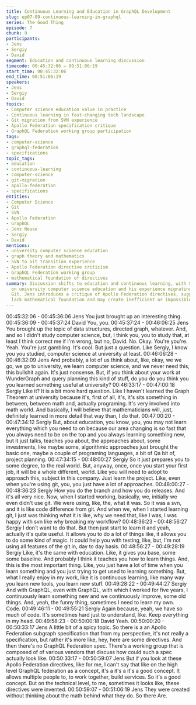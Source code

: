 ```yaml
---
title: Continuous Learning and Education in GraphQL Development
slug: ep07-09-continuous-learning-in-graphql
series: The Good Thing
episode: 7
chunk: 9
participants:
- Jens
- Sergiy
- David
segment: Education and continuous learning discussion
timecode: 00:45:32:06 – 00:51:06:19
start_time: 00:45:32:06
end_time: 00:51:06:19
speakers:
- Jens
- Sergiy
- David
topics:
- Computer science education value in practice
- Continuous learning in fast-changing tech landscape
- Git migration from SVN experience
- Apollo Federation specification critique
- GraphQL Federation working group participation
tags:
- computer-science
- graphql-federation
- specifications
topic_tags:
- education
- continuous-learning
- computer-science
- git-migration
- apollo-federation
- specifications
entities:
- Computer Science
- Git
- SVN
- Apollo Federation
- GraphQL
- Jens Neuse
- Sergiy
- David
mentions:
- university computer science education
- graph theory and mathematics
- SVN to Git transition experience
- Apollo Federation directive criticism
- GraphQL Federation working group
- mathematical foundation of directives
summary: Discussion shifts to education and continuous learning, with Sergiy reflecting
  on university computer science education and his experience migrating from SVN to
  Git. Jens introduces a critique of Apollo Federation directives, suggesting they
  lack mathematical foundation and may create inefficient or impossible planning scenarios.
---
```


00:45:32:06 - 00:45:36:06
Jens
You just brought up an interesting thing.
00:45:36:09 - 00:45:37:24
David
You, you.
00:45:37:24 - 00:46:06:25
Jens
You brought up the topic of data structures, directed graph, whatever. And, and so I didn't study
computer science, but, I think you, you to study that, at least I think correct me if I'm wrong, but
no, David. No. Okay. You're you're. Yeah. You're just gambling. It's cool. But just a question. Like
Sergiy, I know you you studied, computer science at university at least.
00:46:06:28 - 00:46:32:09
Jens
And probably, a lot of us think about, like, okay, we we go, we go to university, we learn
computer science, and we never need this, this bullshit again. It's just nonsense. But, if you
think about your work at WunderGraph and query planning this kind of stuff, do you do you think
you you learned something useful at university?
00:46:33:17 - 00:47:00:18
Sergiy
Like it? It is a bit more hard question. Like I haven't learned the Graph Theorem at university
because it's, first of all, it's, it's sits something in between, between math and, actually
programing. It's very involved into math world. And basically, I will believe that mathematicians
will, just, definitely learned in more detail that way than, I do that.
00:47:00:20 - 00:47:34:12
Sergiy
But, about education, you know, you, you may not learn everything which you need to on
because our area changing is so fast that you always need to be on the top and you always
learning something new, but it just talks, teaches you about, the approaches about, some
investments, like maybe some, algorithmic approaches just brought the basic one, maybe a
couple of programing languages, a bit of Qa bit of, project planning.
00:47:34:15 - 00:48:00:27
Sergiy
So it just prepares you to some degree, to the real world. But, anyway, once, once you start
your first job, it will be a whole different, world. Like you will need to adopt to approach this,
subject in this company. Just learn the project. Like, even when you're using git, you, you just
have a lot of approaches.
00:48:00:27 - 00:48:36:23
Sergiy
How you do the branch and how you do releases. And it's all very nice. Now, when I started
working, basically, we, initially we even didn't use git. We were using, like, the, what it was. So it
was a svn, and it is like code difference from git. And when we, when I started learning git, I just
was thinking what it is like, why we need that, like I was, I was happy with svn like why breaking
my workflow?
00:48:36:23 - 00:48:56:27
Sergiy
I don't want to do that. But then just start to learn it and yeah, actually it's quite useful. It allows
you to do a lot of things like, it allows you to do some kind of magic. It could help you with
testing, like, but, I'm not using all features of the git in, day to day basis.
00:48:56:27 - 00:49:28:19
Sergiy
Like, it's the same with education. Like, it gives you base, some some baseline. And probably I
think it teaches you how to learn things. And, this is the most important thing. Like, you just have
a lot of time when you learn something and you just trying to get used to learning something.
But, what I really enjoy in my work, like it is continuous learning, like many way you learn new
tools, you learn new stuff.
00:49:28:22 - 00:49:44:27
Sergiy
And with GraphQL, even with GraphQL, with which I worked for five years, I continuously learn
something new and we continuously improve, some old things. And, yeah, the funny thing,
sometimes I need to learn my own.
Code.
00:49:46:11 - 00:49:55:21
Sergiy
Again because, yeah, we have so much of code. It's sometimes hard just to understand, like.
Keep everything in my head.
00:49:58:23 - 00:50:00:18
David
Yeah.
00:50:00:20 - 00:50:33:17
Jens
A little bit of a spicy topic. So there is a an Apollo Federation subgraph specification that from
my perspective, it's not really a specification, but rather it's more like, hey, here are some
directives. And then there's no GraphQL Federation spec. There's a working group that is
composed of of various vendors that discuss how could such a spec actually look like.
00:50:33:17 - 00:50:59:07
Jens
But if you look at these Apollo Federation directives, like for me, I can't say that like on the high
level GraphQL federation as a concept, it's a it's a it's a good concept. It allows multiple people
to, to work together, build services. So it's a good concept. But on the technical level, to me,
sometimes it looks like, these directives were invented.
00:50:59:07 - 00:51:06:19
Jens
They were created without thinking about the math behind what they do. So there Are.